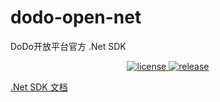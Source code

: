 # dodo-open-net

DoDo开放平台官方 .Net SDK

<p align="center">
  <a href="https://raw.githubusercontent.com/dodo-open/dodo-open-net/master/LICENSE">
    <img src="https://img.shields.io/github/license/dodo-open/dodo-open-net" alt="license">
  </a>
  <a href="https://github.com/dodo-open/dodo-open-net/releases">
    <img src="https://img.shields.io/github/v/release/dodo-open/dodo-open-net?color=blueviolet&include_prereleases" alt="release">
  </a>
</p>

[.Net SDK 文档](https://open.imdodo.com/sdk/net)
